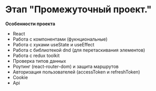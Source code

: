 # Этап "Промежуточный проект."

**Особенности проекта**

* React
* Работа с компонентами (фукнциональные)
* Работа с хуками useState и useEffect
* Работа с библиотекой dnd (для перетаскивания элементов)
* Работа с redux toolkit
* Проверка типов данных
* Роутинг (react-router-dom) и защита маршрутов
* Авторизация пользователей (accessToken и refreshToken)
* Cookie
* Api
